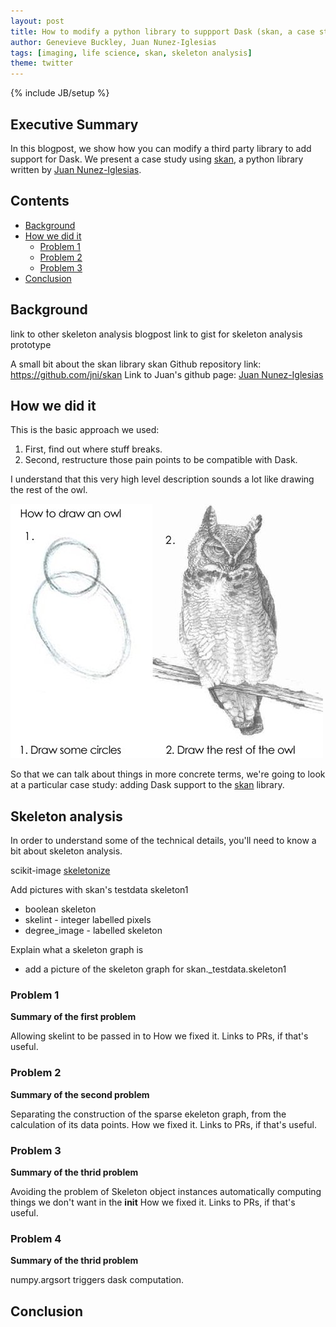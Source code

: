 ```yaml
---
layout: post
title: How to modify a python library to suppport Dask (skan, a case study)
author: Genevieve Buckley, Juan Nunez-Iglesias
tags: [imaging, life science, skan, skeleton analysis]
theme: twitter
---
```

{% include JB/setup %}

## Executive Summary

In this blogpost, we show how you can modify a third party library to add support for Dask. We present a case study using [skan](https://jni.github.io/skan/), a python library written by [Juan Nunez-Iglesias](https://github.com/jni/).

## Contents
* [Background](#background)
* [How we did it](#what-we-did)
   * [Problem 1](#problem-1)
   * [Problem 2](#problem-2)
   * [Problem 3](#problem-3)
* [Conclusion](#conclusion)


## Background

link to other skeleton analysis blogpost
link to gist for skeleton analysis prototype

A small bit about the skan library
skan Github repository link: https://github.com/jni/skan
Link to Juan's github page: [Juan Nunez-Iglesias](https://github.com/jni/)

## How we did it

This is the basic approach we used:
1. First, find out where stuff breaks.
2. Second, restructure those pain points to be compatible with Dask.

I understand that this very high level description sounds a lot like drawing the rest of the owl.

![Meme: Draw the rest of the owl](/images/owl-meme-bleeped.jpg)


So that we can talk about things in more concrete terms, we're going to look at a particular case study: adding Dask support to the [skan](https://jni.github.io/skan/) library.

## Skeleton analysis

In order to understand some of the technical details, you'll need to know a bit about skeleton analysis.

scikit-image [skeletonize]()

Add pictures with skan's testdata skeleton1
- boolean skeleton
- skelint - integer labelled pixels
- degree_image - labelled skeleton

Explain what a skeleton graph is
- add a picture of the skeleton graph for skan._testdata.skeleton1

### Problem 1

**Summary of the first problem**

Allowing skelint to be passed in to
How we fixed it. Links to PRs, if that's useful.

### Problem 2

**Summary of the second problem**

Separating the construction of the sparse ekeleton graph, from the calculation of its data points.
How we fixed it. Links to PRs, if that's useful.


### Problem 3

**Summary of the thrid problem**

Avoiding the problem of Skeleton object instances automatically computing things we don't want in the __init__
How we fixed it. Links to PRs, if that's useful.

### Problem 4

**Summary of the thrid problem**

numpy.argsort triggers dask computation.

## Conclusion

